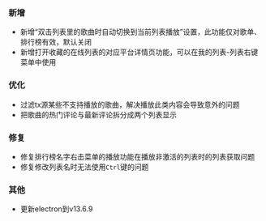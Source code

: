 ### 新增

- 新增“双击列表里的歌曲时自动切换到当前列表播放”设置，此功能仅对歌单、排行榜有效，默认关闭
- 新增打开收藏的在线列表的对应平台详情页功能，可以在我的列表-列表右键菜单中使用

### 优化

- 过滤tx源某些不支持播放的歌曲，解决播放此类内容会导致意外的问题
- 把歌曲的热门评论与最新评论拆分成两个列表显示

### 修复

- 修复排行榜名字右击菜单的播放功能在播放非激活的列表时的列表获取问题
- 修复修改列表名时无法使用`Ctrl`键的问题

### 其他

- 更新electron到v13.6.9
